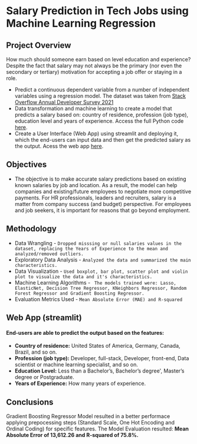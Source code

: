 # Salary Prediction in Tech Jobs using Machine Learning Regression

## Project Overview
How much should someone earn based on level education and experience? Despite the fact that salary may not always be the primary (nor even the secondary or tertiary) motivation for accepting a job offer or staying in a role.
- Predict a continuous dependent variable from a number of independent variables using a regression model. The dataset was taken from [Stack Overflow Annual Developer Survey 2021](https://insights.stackoverflow.com/survey)
- Data transformation and machine learning to create a model that predicts a salary based on: country of residence, profession (job type), education level and years of experience. Access the full Python code [here](https://github.com/ThiPauli/Salary_Prediction_ML/blob/main/salary_prediction_regression_ML.ipynb).
- Create a User Interface (Web App) using streamlit and deploying it, which the end-users can input data and then get the predicted salary as the output. Acess the web app [here](https://share.streamlit.io/thipauli/salary_prediction_ml/main/app.py).

## Objectives
* The objective is to make accurate salary predictions based on existing known salaries by job and location. As a result, the model can help companies and existing/future employees to negotiate more competitive payments. For HR professionals, leaders and recruiters, salary is a matter from company success (and budget) perspective. For employees and job seekers, it is important for reasons that go beyond employment.

## Methodology
- Data Wrangling - `Dropped misssing or null salaries values in the dataset, replacing the Years of Experience to the mean and analyzed/removed outliers.`
- Exploratory Data Analysis - `Analyzed the data and summarized the main characteristics.`
- Data Visualization - `Used boxplot, bar plot, scatter plot and violin plot to visualize the data and it's characteristics.`
- Machine Learning Algorithms - ` The models trained were: Lasso, ElasticNet, Decision Tree Regressor, KNeighbors Regressor, Random Forest Regressor and Gradient Boosting Regressor.`
- Evaluation Metrics Used - `Mean Absolute Error (MAE) and R-squared`

## Web App (streamlit)
#### End-users are able to predict the output based on the features:
- **Country of residence:** United States of America, Germany, Canada, Brazil, and so on.
- **Profession (job type):** Developer, full-stack, Developer, front-end, Data scientist or machine learning specialist, and so on.
- **Education Level:** Less than a Bachelor’s, Bachelor’s degree', Master’s degree or Postgraduate.
- **Years of Experience:** How many years of experience.

## Conclusions
Gradient Boosting Regressor Model resulted in a better performace applying prepocessing steps (Standard Scale, One Hot Encoding and Ordinal Coding) for specific features. The Model Evaluation resulted: **Mean Absolute Error of 13,612.26 and R-squared of 75.8%.**
